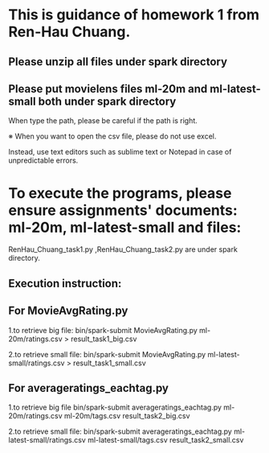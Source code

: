 # This is guidance of homework 1 from Ren-Hau Chuang.
  ## Please unzip all files under spark directory
  ## Please put movielens files ml-20m and ml-latest-small  both under spark directory 
When type the path, please be careful if the path is right.


※ When you want to open the csv file, please do not use excel. 


Instead, use text editors such as sublime text or Notepad in case of unpredictable errors.
# To execute the programs, please ensure assignments' documents: ml-20m, ml-latest-small and files:
RenHau_Chuang_task1.py ,RenHau_Chuang_task2.py are under spark directory.

## Execution instruction:

## For MovieAvgRating.py

1.to retrieve big file:
bin/spark-submit MovieAvgRating.py ml-20m/ratings.csv > result_task1_big.csv

2.to retrieve small file:
bin/spark-submit MovieAvgRating.py ml-latest-small/ratings.csv > result_task1_small.csv

## For averageratings_eachtag.py

1.to retrieve big file
bin/spark-submit averageratings_eachtag.py ml-20m/ratings.csv ml-20m/tags.csv result_task2_big.csv

2.to retrieve small file:
bin/spark-submit averageratings_eachtag.py ml-latest-small/ratings.csv ml-latest-small/tags.csv result_task2_small.csv
